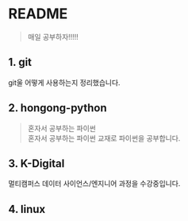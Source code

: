 # README
> 매일 공부하자!!!!!

## 1. git
git울 어떻게 사용하는지 정리했습니다.

## 2. hongong-python
> 혼자서 공부하는 파이썬  
혼자서 공부하는 파이썬 교재로 파이썬을 공부합니다.

## 3. K-Digital
멀티캠퍼스 데이터 사이언스/엔지니어 과정을 수강중입니다.


## 4. linux
